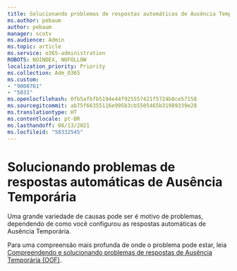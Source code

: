 ```yaml
---
title: Solucionando problemas de respostas automáticas de Ausência Temporária
ms.author: pebaum
author: pebaum
manager: scotv
ms.audience: Admin
ms.topic: article
ms.service: o365-administration
ROBOTS: NOINDEX, NOFOLLOW
localization_priority: Priority
ms.collection: Adm_O365
ms.custom:
- "9000761"
- "5831"
ms.openlocfilehash: 0fb5afbfb5194e44f925557421f5724b8ce57158
ms.sourcegitcommit: ab75f66355116e995b3cb5505465b31989339e28
ms.translationtype: HT
ms.contentlocale: pt-BR
ms.lasthandoff: 08/13/2021
ms.locfileid: "58332545"
---
```

# <a name="troubleshooting-out-of-office-automatic-replies"></a>Solucionando problemas de respostas automáticas de Ausência Temporária

Uma grande variedade de causas pode ser é motivo de problemas, dependendo de como você configurou as respostas automáticas de Ausência Temporária.

Para uma compreensão mais profunda de onde o problema pode estar, leia  [Compreendendo e solucionando problemas de respostas de Ausência Temporária (OOF)](https://docs.microsoft.com/exchange/troubleshoot/email-delivery/understand-troubleshoot-oof-replies).